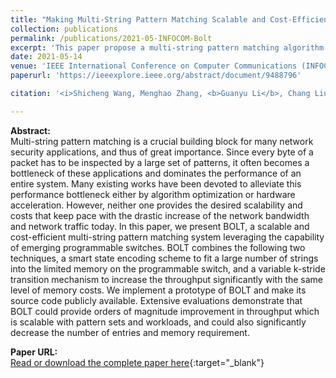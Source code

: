 ```yaml
---
title: "Making Multi-String Pattern Matching Scalable and Cost-Efficient with Programmable Switching ASICs"
collection: publications
permalink: /publications/2021-05-INFOCOM-Bolt
excerpt: 'This paper propose a multi-string pattern matching algorithm based on programmable switches'
date: 2021-05-14
venue: 'IEEE International Conference on Computer Communications (INFOCOM)'
paperurl: 'https://ieeexplore.ieee.org/abstract/document/9488796'

citation: '<i>Shicheng Wang, Menghao Zhang, <b>Guanyu Li</b>, Chang Liu, Ying Liu, Xuya Jia, Mingwei Xu. &quot;Making Multi-String Pattern Matching Scalable and Cost-Efficient with Programmable Switching ASICs&quot;. In The 40th IEEE International Conference on Computer Communications (INFOCOM ''21), May 10-13, 2021, Virtual Event, Canada.</i>'

---
```

**Abstract:**  
Multi-string pattern matching is a crucial building block for many network security applications, and thus of great importance. Since every byte of a packet has to be inspected by a large set of patterns, it often becomes a bottleneck of these applications and dominates the performance of an entire system. Many existing works have been devoted to alleviate this performance bottleneck either by algorithm optimization or hardware acceleration. However, neither one provides the desired scalability and costs that keep pace with the drastic increase of the network bandwidth and network traffic today. In this paper, we present BOLT, a scalable and cost-efficient multi-string pattern matching system leveraging the capability of emerging programmable switches. BOLT combines the following two techniques, a smart state encoding scheme to fit a large number of strings into the limited memory on the programmable switch, and a variable k-stride transition mechanism to increase the throughput significantly with the same level of memory costs. We implement a prototype of BOLT and make its source code publicly available. Extensive evaluations demonstrate that BOLT could provide orders of magnitude improvement in throughput which is scalable with pattern sets and workloads, and could also significantly decrease the number of entries and memory requirement.

**Paper URL:**  
[Read or download the complete paper here](https://ieeexplore.ieee.org/abstract/document/9488796){:target="\_blank"}
